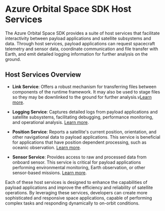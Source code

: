 # Azure Orbital Space SDK Host Services

The Azure Orbital Space SDK provides a suite of host services that facilitate interactivity between payload applications and satellite subsystems and data. Through host services, payload applications can request spacecraft telemetry and sensor data, coordinate communication and file transfer with Earth, and emit detailed logging information for further analysis on the ground.

## Host Services Overview

- **Link Service**: Offers a robust mechanism for transferring files between components of the runtime framework. It may also be used to stage files so they may be downlinked to the ground for further analysis.v[Learn more](./link.md).

- **Logging Service**: Captures detailed logs from payload applications and satellite subsystems, facilitating debugging, performance monitoring, and operational analysis. [Learn more](./logging.md).

- **Position Service**: Reports a satellite's current position, orientation, and other navigational data to payload applications. This service is beneficial for applications that have position dependent processing, such as oceanic observation. [Learn more](./position.md).

- **Sensor Service**: Provides access to raw and processed data from onboard sensor. This service is critical for payload applications performing environmental monitoring, Earth observation, or other sensor-based missions. [Learn more](./sensor.md).

Each of these host services is designed to enhance the capabilities of payload applications and improve the efficiency and reliability of satellite operations. By leveraging these services, developers can create more sophisticated and responsive space applications, capable of performing complex tasks and responding dynamically to on-orbit conditions.